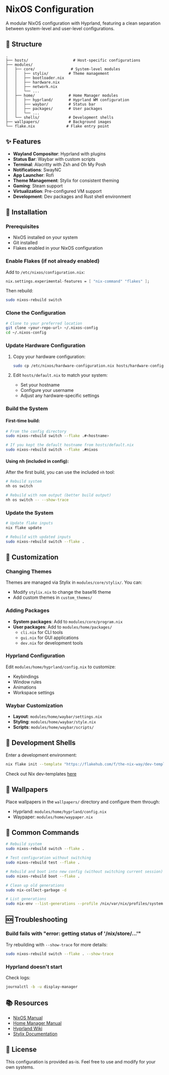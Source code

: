# NixOS Configuration

A modular NixOS configuration with Hyprland, featuring a clean separation between system-level and user-level configurations.

## 📁 Structure

```
.
├── hosts/                    # Host-specific configurations
├── modules/
│   ├── core/                # System-level modules
│   │   ├── stylix/         # Theme management
│   │   ├── bootloader.nix
│   │   ├── hardware.nix
│   │   ├── network.nix
│   │   └── ...
│   ├── home/               # Home Manager modules
│   │   ├── hyprland/       # Hyprland WM configuration
│   │   ├── waybar/         # Status bar
│   │   ├── packages/       # User packages
│   │   └── ...
│   └── shells/             # Development shells
├── wallpapers/             # Background images
└── flake.nix              # Flake entry point
```

## ✨ Features

- **Wayland Compositor**: Hyprland with plugins
- **Status Bar**: Waybar with custom scripts
- **Terminal**: Alacritty with Zsh and Oh My Posh
- **Notifications**: SwayNC
- **App Launcher**: Rofi
- **Theme Management**: Stylix for consistent theming
- **Gaming**: Steam support
- **Virtualization**: Pre-configured VM support
- **Development**: Dev packages and Rust shell environment

## 🚀 Installation

### Prerequisites

- NixOS installed on your system
- Git installed
- Flakes enabled in your NixOS configuration

### Enable Flakes (if not already enabled)

Add to `/etc/nixos/configuration.nix`:

```nix
nix.settings.experimental-features = [ "nix-command" "flakes" ];
```

Then rebuild:

```bash
sudo nixos-rebuild switch
```

### Clone the Configuration

```bash
# Clone to your preferred location
git clone <your-repo-url> ~/.nixos-config
cd ~/.nixos-config
```

### Update Hardware Configuration

1. Copy your hardware configuration:
   ```bash
   sudo cp /etc/nixos/hardware-configuration.nix hosts/hardware-configuration.nix
   ```

2. Edit `hosts/default.nix` to match your system:
   - Set your hostname
   - Configure your username
   - Adjust any hardware-specific settings

### Build the System

#### First-time build:

```bash
# From the config directory
sudo nixos-rebuild switch --flake .#<hostname>

# If you kept the default hostname from hosts/default.nix
sudo nixos-rebuild switch --flake .#nixos
```

#### Using nh (included in config):

After the first build, you can use the included `nh` tool:

```bash
# Rebuild system
nh os switch

# Rebuild with nom output (better build output)
nh os switch -- --show-trace
```

### Update the System

```bash
# Update flake inputs
nix flake update

# Rebuild with updated inputs
sudo nixos-rebuild switch --flake .
```

## 🔧 Customization

### Changing Themes

Themes are managed via Stylix in `modules/core/stylix/`. You can:
- Modify `stylix.nix` to change the base16 theme
- Add custom themes in `custom_themes/`

### Adding Packages

- **System packages**: Add to `modules/core/program.nix`
- **User packages**: Add to `modules/home/packages/`
  - `cli.nix` for CLI tools
  - `gui.nix` for GUI applications
  - `dev.nix` for development tools

### Hyprland Configuration

Edit `modules/home/hyprland/config.nix` to customize:
- Keybindings
- Window rules
- Animations
- Workspace settings

### Waybar Customization

- **Layout**: `modules/home/waybar/settings.nix`
- **Styling**: `modules/home/waybar/style.nix`
- **Scripts**: `modules/home/waybar/scripts/`

## 🐚 Development Shells

Enter a development environment:

```bash
nix flake init --template "https://flakehub.com/f/the-nix-way/dev-templates/*#{LANG}"
```

Check out Nix dev-templates [here](https://github.com/the-nix-way/dev-templates)

## 🎨 Wallpapers

Place wallpapers in the `wallpapers/` directory and configure them through:
- Hyprland: `modules/home/hyprland/config.nix`
- Waypaper: `modules/home/waypaper.nix`

## 📝 Common Commands

```bash
# Rebuild system
sudo nixos-rebuild switch --flake .

# Test configuration without switching
sudo nixos-rebuild test --flake .

# Rebuild and boot into new config (without switching current session)
sudo nixos-rebuild boot --flake .

# Clean up old generations
sudo nix-collect-garbage -d

# List generations
sudo nix-env --list-generations --profile /nix/var/nix/profiles/system
```

## 🆘 Troubleshooting

### Build fails with "error: getting status of '/nix/store/...'"
Try rebuilding with `--show-trace` for more details:
```bash
sudo nixos-rebuild switch --flake . --show-trace
```

### Hyprland doesn't start
Check logs:
```bash
journalctl -b -u display-manager
```

## 📚 Resources

- [NixOS Manual](https://nixos.org/manual/nixos/stable/)
- [Home Manager Manual](https://nix-community.github.io/home-manager/)
- [Hyprland Wiki](https://wiki.hyprland.org/)
- [Stylix Documentation](https://github.com/danth/stylix)

## 📄 License

This configuration is provided as-is. Feel free to use and modify for your own systems.